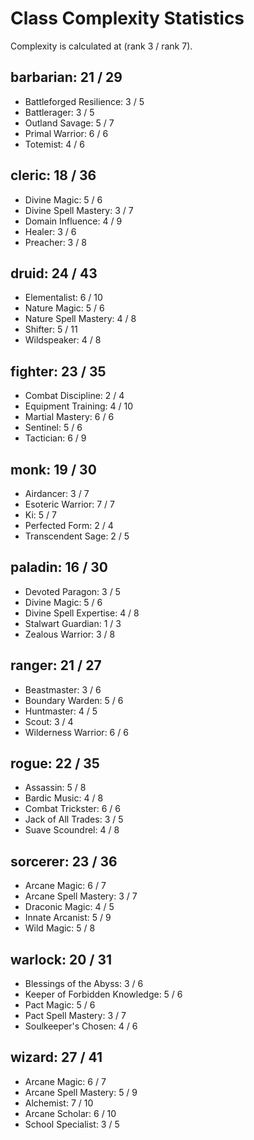 # Class Complexity Statistics

Complexity is calculated at (rank 3 / rank 7).


## barbarian: 21 / 29
* Battleforged Resilience: 3 / 5
* Battlerager: 3 / 5
* Outland Savage: 5 / 7
* Primal Warrior: 6 / 6
* Totemist: 4 / 6
            
## cleric: 18 / 36
* Divine Magic: 5 / 6
* Divine Spell Mastery: 3 / 7
* Domain Influence: 4 / 9
* Healer: 3 / 6
* Preacher: 3 / 8
            
## druid: 24 / 43
* Elementalist: 6 / 10
* Nature Magic: 5 / 6
* Nature Spell Mastery: 4 / 8
* Shifter: 5 / 11
* Wildspeaker: 4 / 8
            
## fighter: 23 / 35
* Combat Discipline: 2 / 4
* Equipment Training: 4 / 10
* Martial Mastery: 6 / 6
* Sentinel: 5 / 6
* Tactician: 6 / 9
            
## monk: 19 / 30
* Airdancer: 3 / 7
* Esoteric Warrior: 7 / 7
* Ki: 5 / 7
* Perfected Form: 2 / 4
* Transcendent Sage: 2 / 5
            
## paladin: 16 / 30
* Devoted Paragon: 3 / 5
* Divine Magic: 5 / 6
* Divine Spell Expertise: 4 / 8
* Stalwart Guardian: 1 / 3
* Zealous Warrior: 3 / 8
            
## ranger: 21 / 27
* Beastmaster: 3 / 6
* Boundary Warden: 5 / 6
* Huntmaster: 4 / 5
* Scout: 3 / 4
* Wilderness Warrior: 6 / 6
            
## rogue: 22 / 35
* Assassin: 5 / 8
* Bardic Music: 4 / 8
* Combat Trickster: 6 / 6
* Jack of All Trades: 3 / 5
* Suave Scoundrel: 4 / 8
            
## sorcerer: 23 / 36
* Arcane Magic: 6 / 7
* Arcane Spell Mastery: 3 / 7
* Draconic Magic: 4 / 5
* Innate Arcanist: 5 / 9
* Wild Magic: 5 / 8
            
## warlock: 20 / 31
* Blessings of the Abyss: 3 / 6
* Keeper of Forbidden Knowledge: 5 / 6
* Pact Magic: 5 / 6
* Pact Spell Mastery: 3 / 7
* Soulkeeper's Chosen: 4 / 6
            
## wizard: 27 / 41
* Arcane Magic: 6 / 7
* Arcane Spell Mastery: 5 / 9
* Alchemist: 7 / 10
* Arcane Scholar: 6 / 10
* School Specialist: 3 / 5
